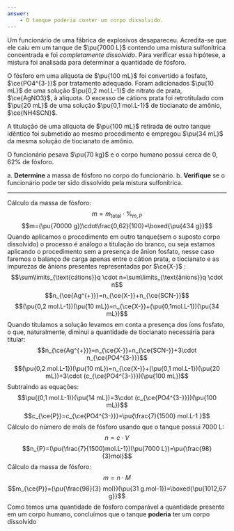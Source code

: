 ```yaml
---
answer:
    - O tanque poderia conter um corpo dissolvido.
---
```


Um funcionário de uma fábrica de explosivos desapareceu. Acredita-se que ele caiu em um tanque de $\pu{7000 L}$ contendo uma mistura sulfonítrica concentrada e foi *completamente dissolvido*. Para verificar essa hipótese, a mistura foi analisada para determinar a quantidade de fósforo. 

O fósforo em uma alíquota de $\pu{100 mL}$ foi convertido a fosfato, $\ce{PO4^{3-}}$ por tratamento adequado. Foram adicionados $\pu{10 mL}$ de uma solução $\pu{0,2 mol.L-1}$ de nitrato de prata, $\ce{AgNO3}$, à alíquota. O excesso de cátions prata foi retrotitulado com $\pu{20 mL}$ de uma solução $\pu{0,1 mol.L-1}$ de tiocianato de amônio, $\ce{NH4SCN}$.

A titulação de uma alíquota de $\pu{100 mL}$ retirada de outro tanque idêntico foi submetido ao mesmo procedimento e empregou $\pu{34 mL}$ da mesma solução de tiocianato de amônio.

O funcionário pesava $\pu{70 kg}$ e o corpo humano possui cerca de $0,62\%$ de fósforo. 

a. **Determine** a massa de fósforo no corpo do funcionário.
b. **Verifique** se o funcionário pode ter sido dissolvido pela mistura sulfonítrica.

---

Cálculo da massa de fósforo:
$$m= m _\text{total} \cdot\%_{m,P}$$
$$m=(\pu{70000 g})\cdot\frac{0,62}{100}=\boxed{\pu{434 g}}$$
Quando aplicamos o procedimento em outro tanque(sem o suposto corpo dissolvido) o processo é análogo a titulação do branco, ou seja estamos aplicando o procedimento sem a presença de ânion fosfato, nesse caso faremos o balanço de carga apenas entre o cátion prata, o tiocianato e as impurezas de ânions presentes representadas por $\ce{X-}$ :
$$\sum\limits_{\text{cátions}}q \cdot n=\sum\limits_{\text{ânions}}q \cdot n$$
$$n_{\ce{Ag^{+}}}=n_{\ce{X-}}+n_{\ce{SCN-}}$$
$$(\pu{0,2 mol.L-1})(\pu{10 mL})=n_{\ce{X-}}+(\pu{0,1mol.L-1})(\pu{34 mL})$$
Quando titulamos a solução levamos em conta a presença dos íons fosfato, o que, naturalmente, diminui a quantidade de tiocianato necessária para titular:
$$n_{\ce{Ag^{+}}}=n_{\ce{X-}}+n_{\ce{SCN-}}+3\cdot n_{\ce{PO4^{3-}}}$$
$$(\pu{0,2 mol.L-1})(\pu{10 mL})=n_{\ce{X-}}+(\pu{0,1 mol.L-1})(\pu{20 mL})+3\cdot (c_{\ce{PO4^{3-}}})(\pu{100 mL})$$
Subtraindo as equações:
$$\pu{(0,1 mol.L-1)}(\pu{14 mL})=3\cdot (c_{\ce{PO4^{3-}}})(\pu{100 mL})$$
$$c_{\ce{P}}=c_{\ce{PO4^{3-}}}=\pu{\frac{7}{1500} mol.L-1 }$$
Cálculo do número de mols de fósforo usando que o tanque possui 7000 L:
$$n= c \cdot V$$
$$n_{P}=(\pu{\frac{7}{1500}mol.L-1})(\pu{7000 L})=\pu{\frac{98}{3}mol}$$
Cálculo da massa de fósforo:
$$m=n \cdot M$$
$$m_{\ce{P}}=(\pu{\frac{98}{3} mol})(\pu{31 g.mol-1})=\boxed{\pu{1012,67 g}}$$
Como temos uma quantidade de fósforo comparável a quantidade presente em um corpo humano, concluímos que o tanque **poderia** ter um corpo dissolvido
